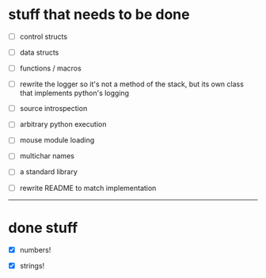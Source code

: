 stuff that needs to be done
===========================

- [ ] control structs

- [ ] data structs

- [ ] functions / macros

- [ ] rewrite the logger so it's not a method of the stack, but its own class that implements python's logging

- [ ] source introspection

- [ ] arbitrary python execution

- [ ] mouse module loading

- [ ] multichar names

- [ ] a standard library

- [ ] rewrite README to match implementation

---

done stuff
==========

- [x] numbers!

- [x] strings!
